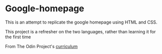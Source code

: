 # Google-homepage

This is an attempt to replicate the google homepage using HTML and CSS.

This project is a refresher on the two languages, rather than learning it for the first time

From The Odin Project's [curriculum](http://www.theodinproject.com/courses/web-development-101/lessons/html-css)
